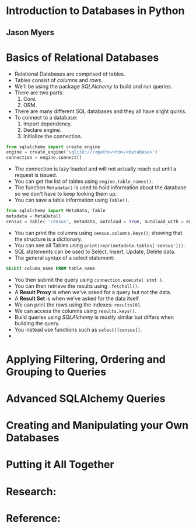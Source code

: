 # Introduction to Databases in Python
## Jason Myers

# Basics of Relational Databases
- Relational Databases are comprised of tables.
- Tables consist of *columns* and *rows*.
- We'll be using the package *SQLAlchemy* to build and run queries.
- There are two parts:
  1. Core.
  2. ORM.
- There are many different SQL databases and they all have slight quirks.
- To connect to a database:
  1. Import dependency.
  2. Declare engine.
  3. Initialize the connection.
```python
from sqlalchemy import create_engine
engine = create_engine('sqlite:///<path>/<to>/<database>')
connection = engine.connect()
```
- The connection is lazy loaded and will not actually reach out until a request is issued.
- You can get the list of tables using `engine.table_names()`.
- The function `Metadata()` is used to hold information about the database so we don't have to keep looking them up.
- You can save a table information using `Table()`.

```python
from sqlalchemy import MetaData, Table
metadata = MetaData()
census = Table( 'census', metadata, autoload = True, autoload_with = engine)
```
- You can print the columns using `census.columns.keys()`; showing that the structure is a dictionary.
- You can see all Tables using `print(repr(metadata.tables['census']))`.
- SQL statements can be used to Select, Insert, Update, Delete data.
- The general syntax of a select statement:
```sql
SELECT column_name FROM table_name
```
- You then submit the query using `connection.execute( stmt )`.
- You can then retrieve the results using `.fetchall()`.
- A **Result Proxy** is when we've asked for a query but not the data.
- A **Result Set** is when we've asked for the data itself.
- We can print the rows using the indexes: `results[0]`.
- We can access the columns using `results.keys()`.
- Build queries using *SQLAlchemy* is mostly similar but differs when building the query.
- You instead use functions such as `select([census])`.
- 


# Applying Filtering, Ordering and Grouping to Queries

# Advanced SQLAlchemy Queries

# Creating and Manipulating your Own Databases

# Putting it All Together

# Research:

# Reference:
